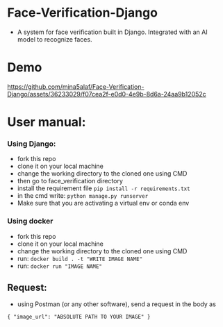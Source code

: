 # Face-Verification-Django
  - A system for face verification built in Django. Integrated with an AI model to recognize faces.

# Demo

https://github.com/mina5alaf/Face-Verification-Django/assets/36233029/f07cea2f-e0d0-4e9b-8d6a-24aa9b12052c

# User manual:
  ### Using Django:
  - fork this repo
  - clone it on your local machine
  - change the working directory to the cloned one using CMD
  - then go to face_verification directory
  - install the requirement file `pip install -r requirements.txt`
  - in the cmd write: `python manage.py runserver`
  - Make sure that you are activating a virtual env or conda env
  
  ### Using docker
  - fork this repo
  - clone it on your local machine
  - change the working directory to the cloned one using CMD
  - run: `docker build . -t "WRITE IMAGE NAME"`
  - run: `docker run "IMAGE NAME"`
  
  ## Request:
  - using Postman (or any other software), send a request in the body as

  `{
  "image_url": "ABSOLUTE PATH TO YOUR IMAGE"
  }`
